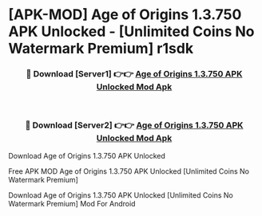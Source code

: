 # [APK-MOD] Age of Origins 1.3.750 APK Unlocked - [Unlimited Coins No Watermark Premium] r1sdk



<div align="center">
<h3>🔴 Download [Server1] 👉👉 <a href="https://momento.my/?title=Age_of_Origins_1.3.750_APK_Unlocked">Age of Origins 1.3.750 APK Unlocked Mod Apk</a></h3><br>

<h3>🔴 Download [Server2] 👉👉 <a href="https://momento.my/?title=Age_of_Origins_1.3.750_APK_Unlocked">Age of Origins 1.3.750 APK Unlocked Mod Apk</a></h3>
</div>



Download Age of Origins 1.3.750 APK Unlocked 

Free APK MOD Age of Origins 1.3.750 APK Unlocked [Unlimited Coins No Watermark Premium]

Download Age of Origins 1.3.750 APK Unlocked [Unlimited Coins No Watermark Premium] Mod For Android
